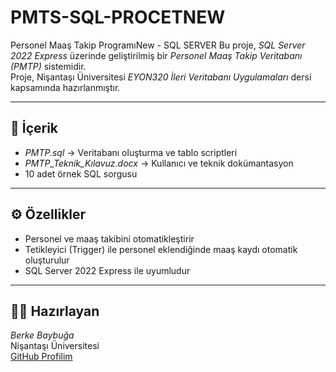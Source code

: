 # PMTS-SQL-PROCETNEW
Personel Maaş Takip ProgramıNew - SQL SERVER 
Bu proje, *SQL Server 2022 Express* üzerinde geliştirilmiş bir *Personel Maaş Takip Veritabanı (PMTP)* sistemidir.  
Proje, Nişantaşı Üniversitesi *EYON320 İleri Veritabanı Uygulamaları* dersi kapsamında hazırlanmıştır.

---

## 📁 İçerik
- *PMTP.sql* → Veritabanı oluşturma ve tablo scriptleri  
- *PMTP_Teknik_Kılavuz.docx* → Kullanıcı ve teknik dokümantasyon  
- 10 adet örnek SQL sorgusu  

---

## ⚙️ Özellikler
- Personel ve maaş takibini otomatikleştirir  
- Tetikleyici (Trigger) ile personel eklendiğinde maaş kaydı otomatik oluşturulur  
- SQL Server 2022 Express ile uyumludur  

---

## 👨‍💻 Hazırlayan
*Berke Baybuğa*  
Nişantaşı Üniversitesi  
[GitHub Profilim](https://github.com/berkebaybuga)

